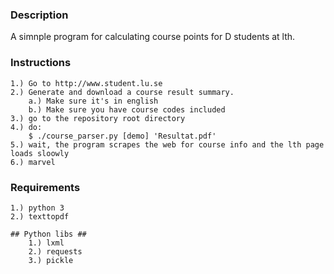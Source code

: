 
### Description ###

A simnple program for calculating course points for D students at lth.

### Instructions ###

    1.) Go to http://www.student.lu.se
    2.) Generate and download a course result summary.
        a.) Make sure it's in english
        b.) Make sure you have course codes included
    3.) go to the repository root directory
    4.) do:
        $ ./course_parser.py [demo] 'Resultat.pdf'
    5.) wait, the program scrapes the web for course info and the lth page loads sloowly
    6.) marvel

### Requirements ###

    1.) python 3
    2.) texttopdf

    ## Python libs ##
        1.) lxml
        2.) requests
        3.) pickle
